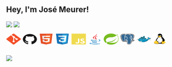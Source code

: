 ## Hey, I'm José Meurer!

<div>
  <img height="200em" align="center" src="https://github-readme-stats-jose-meurer.vercel.app/api?username=jose-meurer&show_icons=true&theme=calm_pink&include_all_commits=true&count_private=true"/>  
  <img height="200em" align="center" src="https://github-readme-stats-jose-meurer.vercel.app/api/top-langs/?username=jose-meurer&layout=compact&langs_count=7&theme=calm_pink"/>
</div>
  
<div style="display: inline_block">
  <br />
  <img align="center" alt="git" height="30" width="40" src="https://github.com/devicons/devicon/blob/master/icons/git/git-original.svg">
  <img align="center" alt="github" height="30" width="40" src="https://github.com/devicons/devicon/blob/master/icons/github/github-original.svg">
  <img align="center" alt="html" height="30" width="40" src="https://github.com/devicons/devicon/blob/master/icons/html5/html5-original.svg">
  <img align="center" alt="css" height="30" width="40" src="https://github.com/devicons/devicon/blob/master/icons/css3/css3-original.svg">
  <img align="center" alt="css" height="30" width="40" src="https://github.com/devicons/devicon/blob/master/icons/javascript/javascript-plain.svg">
  <img align="center" alt="java" height="30" width="40" src="https://raw.githubusercontent.com/devicons/devicon/master/icons/java/java-original.svg">
  <img align="center" alt="spring" height="30" width="40" src="https://raw.githubusercontent.com/devicons/devicon/master/icons/spring/spring-original.svg">
  <img align="center" alt="postgresql" height="30" width="40" src="https://raw.githubusercontent.com/devicons/devicon/master/icons/postgresql/postgresql-original.svg">
  <img align="center" alt="docker" height="30" width="40" src="https://github.com/devicons/devicon/blob/master/icons/docker/docker-original.svg">
  <img align="center" alt="linux" height="30" width="40" src="https://github.com/devicons/devicon/blob/master/icons/linux/linux-original.svg">
</div>

  ##
   
<div>
  <a href="https://www.linkedin.com/in/jose-meurer/" target="_blank"><img src="https://img.shields.io/badge/-LinkedIn-%230077B5?style=for-the-badge&logo=linkedin&logoColor=white"   
  target="_blank"></a>
</div>

